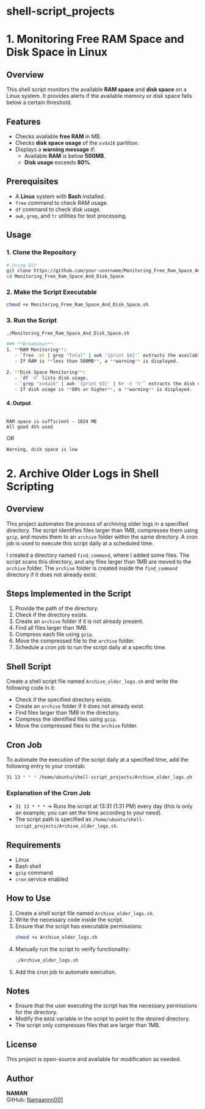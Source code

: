 # shell-script_projects

# 1. Monitoring Free RAM Space and Disk Space in Linux

## Overview
This shell script monitors the available **RAM space** and **disk space** on a Linux system. It provides alerts if the available memory or disk space falls below a certain threshold.

## Features
- Checks available **free RAM** in MB.
- Checks **disk space usage** of the `xvda16` partition.
- Displays a **warning message** if:
  - Available **RAM** is below **500MB**.
  - **Disk usage** exceeds **80%**.

## Prerequisites
- A **Linux** system with **Bash** installed.
- `free` command to check RAM usage.
- `df` command to check disk usage.
- `awk`, `grep`, and `tr` utilities for text processing.

## Usage
### 1. Clone the Repository
```sh
# Using Git
git clone https://github.com/your-username/Monitoring_Free_Ram_Space_And_Disk_Space.git
cd Monitoring_Free_Ram_Space_And_Disk_Space
```

### 2. Make the Script Executable
```sh
chmod +x Monitoring_Free_Ram_Space_And_Disk_Space.sh
```

### 3. Run the Script
```sh
./Monitoring_Free_Ram_Space_And_Disk_Space.sh

### **Breakdown**:
1. **RAM Monitoring**:
   - `free -mt | grep "Total" | awk '{print $4}'` extracts the available free memory in MB.
   - If RAM is **less than 500MB**, a **warning** is displayed.

2. **Disk Space Monitoring**:
   - `df -H` lists disk usage.
   - `grep "xvda16" | awk '{print $5}' | tr -d '%'` extracts the disk usage percentage.
   - If disk usage is **80% or higher**, a **warning** is displayed.
```
#### 4. Output
```

RAM space is sufficient - 1024 MB
All good 45% used
```
OR
```
Warning, disk space is low
```

# 2. Archive Older Logs in Shell Scripting

## Overview

This project automates the process of archiving older logs in a specified directory. The script identifies files larger than 1MB, compresses them using `gzip`, and moves them to an `archive` folder within the same directory. A cron job is used to execute this script daily at a scheduled time.

I created a directory named `find_command`, where I added some files. The script scans this directory, and any files larger than 1MB are moved to the `archive` folder. The `archive` folder is created inside the `find_command` directory if it does not already exist.

## Steps Implemented in the Script

1. Provide the path of the directory.
2. Check if the directory exists.
3. Create an `archive` folder if it is not already present.
4. Find all files larger than 1MB.
5. Compress each file using `gzip`.
6. Move the compressed file to the `archive` folder.
7. Schedule a cron job to run the script daily at a specific time.

## Shell Script

Create a shell script file named `Archive_older_logs.sh` and write the following code in it:

- Check if the specified directory exists.
- Create an `archive` folder if it does not already exist.
- Find files larger than 1MB in the directory.
- Compress the identified files using `gzip`.
- Move the compressed files to the `archive` folder.

## Cron Job

To automate the execution of the script daily at a specified time, add the following entry to your crontab:

```bash
31 13 * * * /home/ubuntu/shell-script_projects/Archive_older_logs.sh
```

### Explanation of the Cron Job

- `31 13 * * *` → Runs the script at 13:31 (1:31 PM) every day (this is only an example; you can set the time according to your need).
- The script path is specified as `/home/ubuntu/shell-script_projects/Archive_older_logs.sh`.

## Requirements

- Linux
- Bash shell
- `gzip` command
- `cron` service enabled

## How to Use

1. Create a shell script file named `Archive_older_logs.sh`.
2. Write the necessary code inside the script.
3. Ensure that the script has executable permissions:
   ```bash
   chmod +x Archive_older_logs.sh
   ```
4. Manually run the script to verify functionality:
   ```bash
   ./Archive_older_logs.sh
   ```
5. Add the cron job to automate execution.

## Notes

- Ensure that the user executing the script has the necessary permissions for the directory.
- Modify the `BASE` variable in the script to point to the desired directory.
- The script only compresses files that are larger than 1MB.

## License

This project is open-source and available for modification as needed.

## Author
**NAMAN**  
GitHub: [Namaannn001](https://github.com/Namaannn001/)

